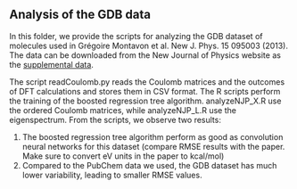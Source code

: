 ## Analysis of the GDB data

In this folder, we provide the scripts for analyzing the GDB dataset of molecules used in Grégoire Montavon et al. New J. Phys. 15 095003 (2013).
The data can be downloaded from the New Journal of Physics website as the [supplemental data](http://iopscience.iop.org/1367-2630/15/9/095003/media).

The script readCoulomb.py reads the Coulomb matrices and the outcomes of DFT calculations and stores them in CSV format. 
The R scripts perform the training of the boosted regression tree algorithm. analyzeNJP_X.R use the ordered Coulomb matrices,
while analyzeNJP_L.R use the eigenspectrum. From the scripts, we observe two results:

1. The boosted regression tree algorithm perform as good as convolution neural networks for this dataset (compare RMSE results with the paper. Make sure to convert eV units in the paper to kcal/mol)
2. Compared to the PubChem data we used, the GDB dataset has much lower variability, leading to smaller RMSE values.
